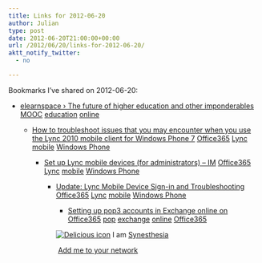 ```yaml
---
title: Links for 2012-06-20
author: Julian
type: post
date: 2012-06-20T21:00:00+00:00
url: /2012/06/20/links-for-2012-06-20/
aktt_notify_twitter:
  - no

---
```

Bookmarks I&#8217;ve shared on 2012-06-20:

  * [elearnspace &rsaquo; The future of higher education and other imponderables][1] 
    [MOOC][2] [education][3] [online][4] </li> 
    
      * [How to troubleshoot issues that you may encounter when you use the Lync 2010 mobile client for Windows Phone 7][5] 
        [Office365][6] [Lync][7] [mobile][8] [Windows Phone][9] </li> 
        
          * [Set up Lync mobile devices (for administrators) &#8211; IM][10] 
            [Office365][6] [Lync][7] [mobile][8] [Windows Phone][9] </li> 
            
              * [Update: Lync Mobile Device Sign-in and Troubleshooting][11] 
                [Office365][6] [Lync][7] [mobile][8] [Windows Phone][9] </li> 
                
                  * [Setting up pop3 accounts in Exchange online on Office365][12] 
                    [pop][13] [exchange][14] [online][4] [Office365][6] </li> </ul> 
                    
                    <p class="deliciouslink">
                      <a href="https://del.icio.us/synesthesia" title="See all my bookmarks on del.icio.us"><img src="https://www.synesthesia.co.uk/images/deliciousicon.jpg" alt="Delicious icon" /></a>&nbsp;I am <a href="https://del.icio.us/synesthesia" title="See all my bookmarks on del.icio.us">Synesthesia</a>
                    </p>
                    
                    <p class="deliciouslink">
                      <a href="https://del.icio.us/network?add=synesthesia" title="Add me to your del.icio.us network"><img src="https://www.synesthesia.co.uk/images/add.gif" alt="" /></a>&nbsp;<a href="https://del.icio.us/network?add=synesthesia" title="Add me to your del.icio.us network">Add me to your network</a>
                    </p>

 [1]: https://www.elearnspace.org/blog/2012/06/16/the-future-of-higher-education-and-other-imponderables/
 [2]: https://www.delicious.com/synesthesia/MOOC
 [3]: https://www.delicious.com/synesthesia/education
 [4]: https://www.delicious.com/synesthesia/online
 [5]: https://support.microsoft.com/kb/2636318
 [6]: https://www.delicious.com/synesthesia/Office365
 [7]: https://www.delicious.com/synesthesia/Lync
 [8]: https://www.delicious.com/synesthesia/mobile
 [9]: https://www.delicious.com/synesthesia/Windows+Phone
 [10]: https://community.office365.com/en-us/w/lync/1040.aspx
 [11]: https://community.office365.com/en-us/b/office_365_technical_blog/archive/2011/12/19/update-lync-mobile-device-sign-in-and-troubleshooting.aspx
 [12]: https://community.office365.com/en-us/f/158/t/4391.aspx
 [13]: https://www.delicious.com/synesthesia/pop
 [14]: https://www.delicious.com/synesthesia/exchange